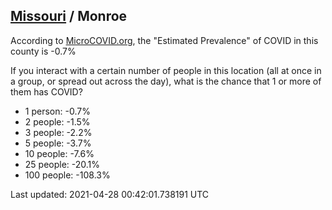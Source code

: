 
## [Missouri](/united-states/missouri) / Monroe

According to [MicroCOVID.org](http://microcovid.org),
the "Estimated Prevalence" of COVID in this county is -0.7%

If you interact with a certain number of people in this location
(all at once in a group, or spread out across the day), what is the chance that
1 or more of them has COVID?

- 1 person: -0.7%
- 2 people: -1.5%
- 3 people: -2.2%
- 5 people: -3.7%
- 10 people: -7.6%
- 25 people: -20.1%
- 100 people: -108.3%

Last updated: 2021-04-28 00:42:01.738191 UTC
